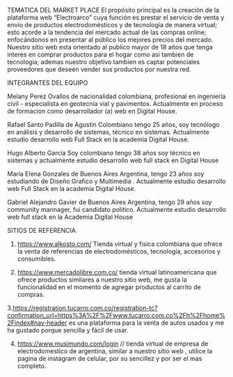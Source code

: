 TEMATICA DEL MARKET PLACE
El propósito principal es la creación de la plataforma web “Electroarco” cuya función es prestar el servicio de venta y envío de productos electrodomésticos y de tecnología de manera virtual; esto acorde a la tendencia del mercado actual de las compras online; enfocándonos en presentar al público los mejores precios del mercado. Nuestro sitio web esta orientado al publico mayor de 18 años que tenga interes en comprar productos para el hogar como asi tambien de tecnologia; ademas nuestro objetivo tambien es captar potenciales proveedores que deseen vender sus productos por nuestra red.

INTEGRANTES DEL EQUIPO 

Melany Perez Ovallos de nacionalidad colombiana, profesional en ingeniería civil - especialista en geotecnia vial y pavimentos. Actualmente en proceso de formacion como desarrollador (a) web en Digital House.  

Rafael Santo Padilla de Agustin Colombiano tengo 25 años, soy tecnólogo en análisis y desarrollo de sistemas, técnico en sistemas. Actualmente estudio desarrollo web Full Stack  en la academia Digital House.

Hugo Alberto García Soy colombiano tengo 38 años soy técnico en sistemas y actualmente estudio desarrollo web full stack en Digital House

Maria Elena Gonzales de Buenos Aires Argentina, tengo 23 años soy estudiando de Diseño Grafico y Multimedia . Actualmente estudio desarrollo web Full Stack en la academia Digital House.

Gabriel Alejandro Gavier de Buenos Aires Argentina, tengo 29 años soy community mannager, fui candidato politico. Actualmente estudio desarrollo web full stack en la Academia Digital House

SITIOS DE REFERENCIA 

1. https://www.alkosto.com/  Tienda virtual y fisica colombiana que ofrece la venta de referencias de electrodomésticos, tecnología, accesorios y consumibles. 

2. https://www.mercadolibre.com.co/ tienda virtual latinoamericana que ofrece productos similares a nuestro sitio web, me gusta la funcionalidad en el momento de agregar productos al carrito de compras.

3.https://registration.tucarro.com.co/registration-tc?confirmation_url=https%3A%2F%2Fwww.tucarro.com.co%2Fh%2Fhome%2Findex#nav-header es una plataforma para la venta de autos usados y me ha gustado porque sencilla y fácil de usar.

4. https://www.musimundo.com/login // tienda virtual de empresa de electrodomestico de argentina, similar a nuestro sitio web , utilice la pagina de instagram de celular, por su sencillez y por ser el mas completo. 
